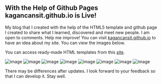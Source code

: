 ## With the Help of Github Pages kagancansit.github.io is Live!
My blog that I created with the help of the HTML5 template and github page I created to share what I learned, discovered and meet new people. I am open to comments. Help me improve! You can visit [kagancansit.github.io](https://kagancansit.github.io) to have an idea about my site. You can view the images below.

You can access ready-made HTML templates from this [site](https://www.free-css.com/free-css-templates/page270/marvel).

![image](https://user-images.githubusercontent.com/59123356/215354582-641460cc-5e06-4e92-acb9-178fe7af32d8.png)
![image](https://user-images.githubusercontent.com/59123356/215354606-fa30e985-3031-4dca-8578-9701eba37090.png)
![image](https://user-images.githubusercontent.com/59123356/215354621-b6c30107-81ef-4bb8-9e13-7bf1227f0375.png)
![image](https://user-images.githubusercontent.com/59123356/215354634-c2e44076-fbe6-41d6-bafb-3c0c599aa71c.png)
![image](https://user-images.githubusercontent.com/59123356/215354644-9aaddb84-24b6-4d03-948e-40053f922eb1.png)
![image](https://user-images.githubusercontent.com/59123356/215354653-a8c4a999-c46a-4371-94e6-ab432bfde6b6.png)
![image](https://user-images.githubusercontent.com/59123356/215354660-92d308b5-793f-4e0d-8094-70bf3d889a89.png)
![image](https://user-images.githubusercontent.com/59123356/215354667-e6899c84-4ef5-4c03-8751-9b6dc3e19767.png)


There may be differences after updates. I look forward to your feedback so that I can develop it.
Stay well.
